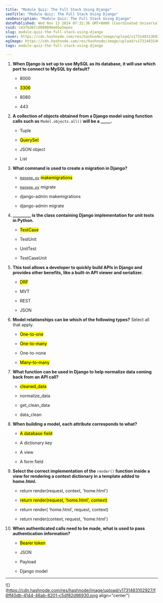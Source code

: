 ```yaml
---
title: "Module Quiz: The Full Stack Using Django"
seoTitle: "Module Quiz: The Full Stack Using Django"
seoDescription: "Module Quiz: The Full Stack Using Django"
datePublished: Wed Nov 13 2024 07:32:36 GMT+0000 (Coordinated Universal Time)
cuid: cm3fkd6fi000809me65w5epox
slug: module-quiz-the-full-stack-using-django
cover: https://cdn.hashnode.com/res/hashnode/image/upload/v1731483136926/664ea835-673b-4c22-b6f3-aa16577c685b.png
ogImage: https://cdn.hashnode.com/res/hashnode/image/upload/v1731483146829/1b695d2f-f641-4d62-a96b-d822d9fcdead.png
tags: module-quiz-the-full-stack-using-django

---
```


1. **When Django is set up to use MySQL as its database, it will use which port to connect to MySQL by default?**
    
    * 8000
        
    * <mark>3306</mark>
        
    * 8080
        
    * 443
        
2. **A collection of objects obtained from a Django model using function calls such as** `Model.objects.all()` **will be a \_\_\_\_\_.**
    
    * Tuple
        
    * <mark>QuerySet</mark>
        
    * JSON object
        
    * List
        
3. **What command is used to create a migration in Django?**
    
    * [`manage.py`](http://manage.py) <mark> makemigrations</mark>
        
    * [`manage.py`](http://manage.py) migrate
        
    * django-admin makemigrations
        
    * django-admin migrate
        
4. **\_\_\_\_\_\_\_\_\_ is the class containing Django implementation for unit tests in Python.**
    
    * <mark>TestCase</mark>
        
    * TestUnit
        
    * UnitTest
        
    * TestCaseUnit
        
5. **This tool allows a developer to quickly build APIs in Django and provides other benefits, like a built-in API viewer and serializer.**
    
    * <mark>DRF</mark>
        
    * MVT
        
    * REST
        
    * JSON
        
6. **Model relationships can be which of the following types?** Select all that apply.
    
    * <mark>One-to-one</mark>
        
    * <mark>One-to-many</mark>
        
    * One-to-none
        
    * <mark>Many-to-many</mark>
        
7. **What function can be used in Django to help normalize data coming back from an API call?**
    
    * <mark>cleaned_data</mark>
        
    * normalize\_data
        
    * get\_clean\_data
        
    * data\_clean
        
8. **When building a model, each attribute corresponds to what?**
    
    * <mark>A database field</mark>
        
    * A dictionary key
        
    * A view
        
    * A form field
        
9. **Select the correct implementation of the** `render()` **function inside a view for rendering a context dictionary in a template added to home.html.**
    
    * return render(request, context, 'home.html')
        
    * <mark>return render(request, ‘home.html', context)</mark>
        
    * return render( ‘home.html’, request, context)
        
    * return render(context, request, 'home.html')
        
10. **When authenticated calls need to be made, what is used to pass authentication information?**
    
    * <mark>Bearer token</mark>
        
    * JSON
        
    * Payload
        
    * Django model
        

---

![](https://cdn.hashnode.com/res/hashnode/image/upload/v1731483102927/f6ff40db-4144-46ab-8201-c5df82d96930.png align="center")
